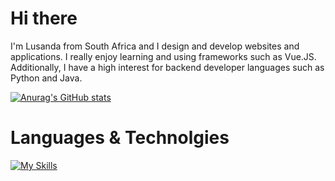 # Hi there 
I'm Lusanda from South Africa and I design and develop websites and applications. I really enjoy learning and using frameworks such as Vue.JS. Additionally, I have a high interest for backend developer languages such as Python and Java. 

[![Anurag's GitHub stats](https://github-readme-stats.vercel.app/api?username=LusandaTsilana)](https://github.com/anuraghazra/github-readme-stats)
<br>
<h1>Languages & Technolgies</h1>

[![My Skills](https://skillicons.dev/icons?i=aws,gcp,azure,react,vue,flutter&perline=3)](https://skillicons.dev)

